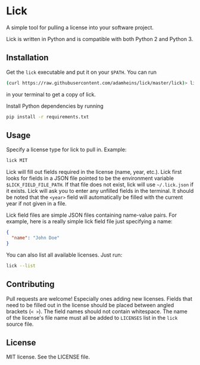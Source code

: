 # Lick
A simple tool for pulling a license into your software project.

Lick is written in Python and is compatible with both Python 2 and Python 3.

## Installation
Get the `lick` executable and put it on your `$PATH`. You can run
```bash
(curl https://raw.githubusercontent.com/adamheins/lick/master/lick)> lick
```
in your terminal to get a copy of lick.

Install Python dependencies by running
```bash
pip install -r requirements.txt
```

## Usage
Specify a license type for lick to pull in. Example:
```bash
lick MIT
```

Lick will fill out fields required in the license (name, year, etc.). Lick
first looks for fields in a JSON file pointed to be the environment variable
`$LICK_FIELD_FILE_PATH`. If that file does not exist, lick will use
`~/.lick.json` if it exists. Lick will ask you to enter any unfilled fields in
the terminal. It should be noted that the `<year>` field will automatically be
filled with the current year if not given in a file.

Lick field files are simple JSON files containing name-value pairs. For
example, here is a really simple lick field file just specifying a name:
```json
{
  "name": "John Doe"
}
```

You can also list all available licenses. Just run:
```bash
lick --list
```

## Contributing
Pull requests are welcome! Especially ones adding new licenses. Fields that
need to be filled out in the license should be placed between angled brackets
(`< >`). The field names should not contain whitespace. The name of the
license's file name must all be added to `LICENSES` list in the `lick` source
file.

## License
MIT license. See the LICENSE file.
